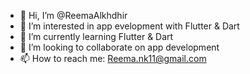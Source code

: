 - 👋 Hi, I’m @ReemaAlkhdhir
- 👀 I’m interested in app evelopment with Flutter & Dart 
- 🌱 I’m currently learning Flutter & Dart 
- 💞️ I’m looking to collaborate on app development 
- 📫 How to reach me: Reema.nk11@gmail.com

<!---
ReemaAlkhdhir/ReemaAlkhdhir is a ✨ special ✨ repository because its `README.md` (this file) appears on your GitHub profile.
You can click the Preview link to take a look at your changes.
--->
